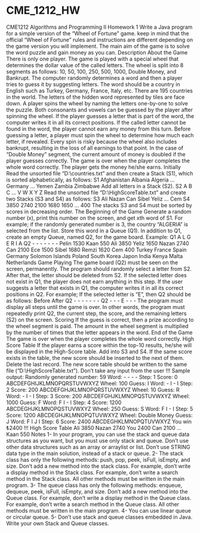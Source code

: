 # CME_1212_HW

CME1212 Algorithms and Programming II
Homework 1
Write a Java program for a simple version of the “Wheel of Fortune” game. 
keep in mind that the official “Wheel of Fortune” rules and instructions are different depending on the game version you will implement.
The main aim of the game is to solve the word puzzle and gain money as you can.
Description About the Game
There is only one player.
The game is played with a special wheel that determines the dollar value of the called letters. The wheel is split into 8 segments as
follows: 10, 50, 100, 250, 500, 1000, Double Money, and Bankrupt.
The computer randomly determines a word and then a player tries to guess it by suggesting letters. The word should be a country in
English such as Turkey, Germany, France, Italy, etc. There are 195 countries in the world.
The letters of the hidden word represented by tiles are face down. A player spins the wheel by naming the letters one-by-one to
solve the puzzle. Both consonants and vowels can be guessed by the player after spinning the wheel. If the player guesses a letter
that is part of the word, the computer writes it in all its correct positions. If the called letter cannot be found in the word, the player
cannot earn any money from this turn.
Before guessing a letter, a player must spin the wheel to determine how much each letter, if revealed. Every spin is risky because
the wheel also includes bankrupt, resulting in the loss of all earnings to that point. In the case of “Double Money” segment, the
current amount of money is doubled if the player guesses correctly.
The game is over when the player completes the whole word correctly. The player gets the money he/she earns.
Initially
Read the unsorted file “D:\\countries.txt” and then create a Stack (S1), which is sorted alphabetically, as follows:
S1 Afghanistan Albania Algeria ... Germany ... Yemen Zambia Zimbabwe
Add all letters in a Stack (S2).
S2 A B C ... V W X Y Z
Read the unsorted file “D:\\HighScoreTable.txt” and create two Stacks (S3 and S4) as follows:
S3 Ali Nazan Can Sibel Yeliz ... Cem
S4 3850 2740 2100 1680 1650 ... 400
The stacks S3 and S4 must be sorted by scores in decreasing order.
The Beginning of the Game
Generate a random number (x), print this number on the screen, and get xth word of S1.
For example; if the randomly generated number is 3, the country “ALGERIA” is selected from the list.
Store this word in a Queue (Q1).
In addition to Q1, create an empty Queue, named Q2, for the game board.
Example:
Q1 A L G E R I A
Q2 - - - - - - -
Pelin 1530
Kaan 550
Ali 3850
Yeliz 1650
Nazan 2740
Can 2100
Ece 1500
Sibel 1680
Remzi 1620
Cem 400
Turkey
France
Spain
Germany
Solomon Islands
Poland
South Korea
Japon
India
Kenya
Malta
Netherlands
Game Playing
The game board (Q2) must be seen on the screen, permanently.
The program should randomly select a letter from S2. After that, the letter should be deleted from S2.
If the selected letter does not exist in Q1, the player does not earn anything in this step.
If the user suggests a letter that exists in Q1, the computer writes it in all its correct positions in Q2.
For example;
If the selected letter is “E”, then Q2 should be as follows:
Before After
Q2 - - - - - - - Q2 - - - E - - -
The program must display all steps until the game is over. In other words, the program must repeatedly print Q2, the current step, the
score, and the remaining letters (S2) on the screen.
Scoring
If the guess is correct, then a prize according to the wheel segment is paid. The amount in the wheel segment is multiplied by the
number of times that the letter appears in the word.
End of the Game
The game is over when the player completes the whole word correctly.
High Score Table
If the player earns a score within the top-10 results, he/she will be displayed in the High-Score table.
Add into S3 and S4. If the same score exists in the table, the new score should be inserted to the next of them. Delete the last record.
The new score table should be written to the same file (“D:\\HighScoreTable.txt”).
Don’t take any input from the user !!!
Sample output:
Randomly generated number: 59
Word: - - - - Step: 1 Score: 0 ABCDEFGHIJKLMNOPQRSTUVWXYZ
Wheel: 100
Guess: I
Word: - I - I Step: 2 Score: 200 ABCDEFGHJKLMNOPQRSTUVWXYZ
Wheel: 10
Guess: R
Word: - I - I Step: 3 Score: 200 ABCDEFGHJKLMNOPQSTUVWXYZ
Wheel: 1000
Guess: F
Word: F I - I Step: 4 Score: 1200 ABCDEGHJKLMNOPQSTUVWXYZ
Wheel: 250
Guess: S
Word: F I - I Step: 5 Score: 1200 ABCDEGHJKLMNOPQTUVWXYZ
Wheel: Double Money
Guess: J
Word: F I J I Step: 6 Score: 2400 ABCDEGHKLMNOPQTUVWXYZ
You win ₺2400 !!!
High Score Table
Ali 3850
Nazan 2740
You 2400
Can 2100
...
Kaan 550
Notes
1- In your program, you can use the stack and queue data structures as you want, but you must use only stack and queue.
Don’t use other data structures such as an array or arraylist or list.
Don’t use STRING data type in the main solution, instead of a stack or queue.
2- The stack class has only the following methods: push, pop, peek, isFull, isEmpty, and size.
Don’t add a new method into the stack class.
For example, don’t write a display method in the Stack class.
For example, don’t write a search method in the Stack class.
All other methods must be written in the main program.
3- The queue class has only the following methods: enqueue, dequeue, peek, isFull, isEmpty, and size.
Don’t add a new method into the Queue class.
For example, don’t write a display method in the Queue class.
For example, don’t write a search method in the Queue class.
All other methods must be written in the main program.
4- You can use linear queue or circular queue.
5- Don’t use stack and queue classes embedded in Java. Write your own Stack and Queue classes.




